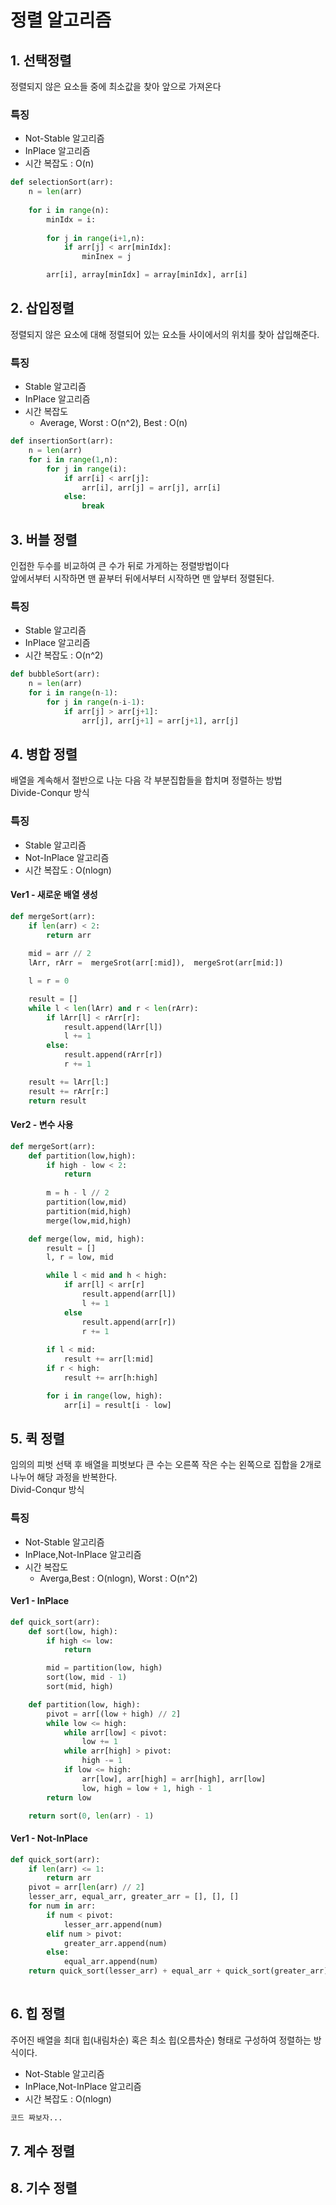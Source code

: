 # 정렬 알고리즘
## 1. 선택정렬
정렬되지 않은 요소들 중에 최소값을 찾아 앞으로 가져온다<br>
### 특징
- Not-Stable 알고리즘
- InPlace 알고리즘
- 시간 복잡도 : O(n)

```python
def selectionSort(arr):
    n = len(arr)
    
    for i in range(n):
        minIdx = i:
        
        for j in range(i+1,n):
            if arr[j] < arr[minIdx]: 
                minInex = j 

        arr[i], array[minIdx] = array[minIdx], arr[i]
```

## 2. 삽입정렬
정렬되지 않은 요소에 대해 정렬되어 있는 요소들 사이에서의 위치를 찾아 삽입해준다.
### 특징
- Stable 알고리즘
- InPlace 알고리즘
- 시간 복잡도 
    - Average, Worst : O(n^2), Best : O(n)

```python
def insertionSort(arr):
    n = len(arr)
    for i in range(1,n):
        for j in range(i):
            if arr[i] < arr[j]:
                arr[i], arr[j] = arr[j], arr[i]
            else:
                break
```

## 3. 버블 정렬
인접한 두수를 비교하여 큰 수가 뒤로 가게하는 정렬방법이다 </br>
앞에서부터 시작하면 맨 끝부터 뒤에서부터 시작하면 맨 앞부터 정렬된다.
### 특징
- Stable 알고리즘
- InPlace 알고리즘
- 시간 복잡도 : O(n^2)

```python
def bubbleSort(arr):
    n = len(arr)
    for i in range(n-1):
        for j in range(n-i-1):
            if arr[j] > arr[j+1]:
                arr[j], arr[j+1] = arr[j+1], arr[j]
```

## 4. 병합 정렬
배열을 계속해서 절반으로 나눈 다음 각 부분집합들을 합치며 정렬하는 방법</br>
Divide-Conqur 방식
### 특징
- Stable 알고리즘
- Not-InPlace 알고리즘
- 시간 복잡도 : O(nlogn)
#### Ver1 - 새로운 배열 생성
```python
def mergeSort(arr):
    if len(arr) < 2:
        return arr
    
    mid = arr // 2
    lArr, rArr =  mergeSrot(arr[:mid]),  mergeSrot(arr[mid:])

    l = r = 0

    result = []
    while l < len(lArr) and r < len(rArr):
        if lArr[l] < rArr[r]:
            result.append(lArr[l])
            l += 1
        else:
            result.append(rArr[r])
            r += 1

    result += lArr[l:]
    result += rArr[r:]
    return result

```
#### Ver2 - 변수 사용
```python
def mergeSort(arr):
    def partition(low,high):
        if high - low < 2:
            return
        
        m = h - l // 2
        partition(low,mid)
        partition(mid,high)
        merge(low,mid,high)

    def merge(low, mid, high):
        result = []
        l, r = low, mid

        while l < mid and h < high:
            if arr[l] < arr[r]
                result.append(arr[l])
                l += 1
            else 
                result.append(arr[r])
                r += 1    
        
        if l < mid:
            result += arr[l:mid]
        if r < high:
            result += arr[h:high]

        for i in range(low, high):
            arr[i] = result[i - low]
```

## 5. 퀵 정렬
임의의 피벗 선택 후 배열을 피벗보다 큰 수는 오른쪽 작은 수는 왼쪽으로 집합을 2개로 나누어 해당 과정을 반복한다.</br>
Divid-Conqur 방식
### 특징
- Not-Stable 알고리즘
- InPlace,Not-InPlace 알고리즘
- 시간 복잡도
    - Averga,Best : O(nlogn), Worst : O(n^2)

#### Ver1 - InPlace
```python
def quick_sort(arr):
    def sort(low, high):
        if high <= low:
            return

        mid = partition(low, high)
        sort(low, mid - 1)
        sort(mid, high)

    def partition(low, high):
        pivot = arr[(low + high) // 2]
        while low <= high:
            while arr[low] < pivot:
                low += 1
            while arr[high] > pivot:
                high -= 1
            if low <= high:
                arr[low], arr[high] = arr[high], arr[low]
                low, high = low + 1, high - 1
        return low

    return sort(0, len(arr) - 1)

```
#### Ver1 - Not-InPlace
```python
def quick_sort(arr):
    if len(arr) <= 1:
        return arr
    pivot = arr[len(arr) // 2]
    lesser_arr, equal_arr, greater_arr = [], [], []
    for num in arr:
        if num < pivot:
            lesser_arr.append(num)
        elif num > pivot:
            greater_arr.append(num)
        else:
            equal_arr.append(num)
    return quick_sort(lesser_arr) + equal_arr + quick_sort(greater_arr)
            
```

## 6. 힙 정렬
주어진 배열을 최대 힙(내림차순) 혹은 최소 힙(오름차순) 형태로 구성하여 정렬하는 방식이다.
- Not-Stable 알고리즘
- InPlace,Not-InPlace 알고리즘
- 시간 복잡도 : O(nlogn)

```python
코드 짜보자...
```

## 7. 계수 정렬
## 8. 기수 정렬
